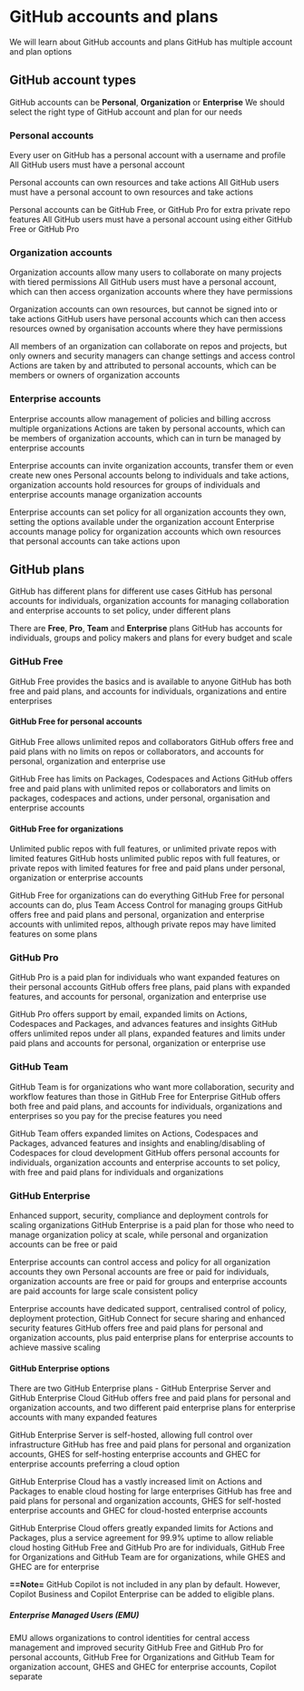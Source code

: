 # GitHub accounts and plans

We will learn about GitHub accounts and plans
GitHub has multiple account and plan options

## GitHub account types

GitHub accounts can be **Personal**, **Organization** or **Enterprise**
We should select the right type of GitHub account and plan for our needs

### Personal accounts

Every user on GitHub has a personal account with a username and profile
All GitHub users must have a personal account

Personal accounts can own resources and take actions
All GitHub users must have a personal account to own resources and take actions

Personal accounts can be GitHub Free, or GitHub Pro for extra private repo features
All GitHub users must have a personal account using either GitHub Free or GitHub Pro

### Organization accounts

Organization accounts allow many users to collaborate on many projects with tiered permissions
All GitHub users must have a personal account, which can then access organization accounts where they have permissions

Organization accounts can own resources, but cannot be signed into or take actions
GitHub users have personal accounts which can then access resources owned by organisation accounts where they have permissions

All members of an organization can collaborate on repos and projects, but only owners and security managers can change settings and access control
Actions are taken by and attributed to personal accounts, which can be members or owners of organization accounts

### Enterprise accounts

Enterprise accounts allow management of policies and billing accross multiple organizations
Actions are taken by personal accounts, which can be members of organization accounts, which can in turn be managed by enterprise accounts

Enterprise accounts can invite organization accounts, transfer them or even create new ones
Personal accounts belong to individuals and take actions, organization accounts hold resources for groups of individuals and enterprise accounts manage organization accounts

Enterprise accounts can set policy for all organization accounts they own, setting the options available under the organization account
Enterprise accounts manage policy for organization accounts which own resources that personal accounts can take actions upon

## GitHub plans

GitHub has different plans for different use cases
GitHub has personal accounts for individuals, organization accounts for managing collaboration and enterprise accounts to set policy, under different plans

There are **Free**, **Pro**, **Team** and **Enterprise** plans
GitHub has accounts for individuals, groups and policy makers and plans for every budget and scale

### GitHub Free

GitHub Free provides the basics and is available to anyone
GitHub has both free and paid plans, and accounts for individuals, organizations and entire enterprises

#### GitHub Free for personal accounts

GitHub Free allows unlimited repos and collaborators
GitHub offers free and paid plans with no limits on repos or collaborators, and accounts for personal, organization and enterprise use

GitHub Free has limits on Packages, Codespaces and Actions
GitHub offers free and paid plans with unlimited repos or collaborators and limits on packages, codespaces and actions, under personal, organisation and enterprise accounts

#### GitHub Free for organizations

Unlimited public repos with full features, or unlimited private repos with limited features
GitHub hosts unlimited public repos with full features, or private repos with limited features for free and paid plans under personal, organization or enterprise accounts

GitHub Free for organizations can do everything GitHub Free for personal accounts can do, plus Team Access Control for managing groups
GitHub offers free and paid plans and personal, organization and enterprise accounts with unlimited repos, although private repos may have limited features on some plans

### GitHub Pro

GitHub Pro is a paid plan for individuals who want expanded features on their personal accounts
GitHub offers free plans, paid plans with expanded features, and accounts for personal, organization and enterprise use

GitHub Pro offers support by email, expanded limits on Actions, Codespaces and Packages, and advances features and insights
GitHub offers unlimited repos under all plans, expanded features and limits under paid plans and accounts for personal, organization or enterprise use

### GitHub Team

GitHub Team is for organizations who want more collaboration, security and workflow features than those in GitHub Free for Enterprise
GitHub offers both free and paid plans, and accounts for individuals, organizations and enterprises so you pay for the precise features you need

GitHub Team offers expanded limites on Actions, Codespaces and Packages, advanced features and insights and enabling/disabling of Codespaces for cloud development
GitHub offers personal accounts for individuals, organization accounts and enterprise accounts to set policy, with free and paid plans for individuals and organizations

### GitHub Enterprise

Enhanced support, security, compliance and deployment controls for scaling organizations
GitHub Enterprise is a paid plan for those who need to manage organization policy at scale, while personal and organization accounts can be free or paid

Enterprise accounts can control access and policy for all organization accounts they own
Personal accounts are free or paid for individuals, organization accounts are free or paid for groups and enterprise accounts are paid accounts for large scale consistent policy

Enterprise accounts have dedicated support, centralised control of policy, deployment protection, GitHub Connect for secure sharing and enhanced security features
GitHub offers free and paid plans for personal and organization accounts, plus paid enterprise plans for enterprise accounts to achieve massive scaling

#### GitHub Enterprise options

There are two GitHub Enterprise plans - GitHub Enterprise Server and GitHub Enterprise Cloud
GitHub offers free and paid plans for personal and organization accounts, and two different paid enterprise plans for enterprise accounts with many expanded features

GitHub Enterprise Server is self-hosted, allowing full control over infrastructure
GitHub has free and paid plans for personal and organization accounts, GHES for self-hosting enterprise accounts and GHEC for enterprise accounts preferring a cloud option

GitHub Enterprise Cloud has a vastly increased limit on Actions and Packages to enable cloud hosting for large enterprises
GitHub has free and paid plans for personal and organization accounts, GHES for self-hosted enterprise accounts and GHEC for cloud-hosted enterprise accounts

GitHub Enterprise Cloud offers greatly expanded limits for Actions and Packages, plus a service agreement for 99.9% uptime to allow reliable cloud hosting
GitHub Free and GitHub Pro are for individuals, GitHub Free for Organizations and GitHub Team are for organizations, while GHES and GHEC are for enterprise

**==Note=**
GitHub Copilot is not included in any plan by default. However, Copilot Business and Copilot Enterprise can be added to eligible plans.

##### Enterprise Managed Users (EMU)

EMU allows organizations to control identities for central access management and improved security
GitHub Free and GitHub Pro for personal accounts, GitHub Free for Organizations and GitHub Team for organization account, GHES and GHEC for enterprise accounts, Copilot separate
